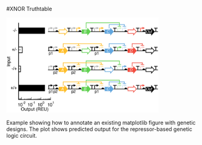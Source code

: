 #XNOR Truthtable 

<img src="xnor_truthtable.png" width="400px"/>

Example showing how to annotate an existing matplotlib figure with genetic designs. The plot shows predicted output for the repressor-based genetic logic circuit.
